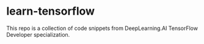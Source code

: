 # learn-tensorflow

This repo is a collection of code snippets from DeepLearning.AI TensorFlow Developer specialization.
